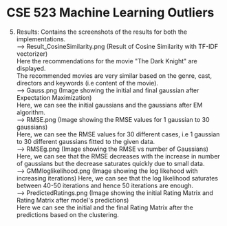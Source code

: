 # CSE 523 Machine Learning Outliers

5. Results: Contains the screenshots of the results for both the implementations.  
--> Result_CosineSimilarity.png (Result of Cosine Similarity with TF-IDF vectorizer)  
    Here the recommendations for the movie "The Dark Knight" are displayed.  
    The recommended movies are very similar based on the genre, cast, directors and keywords (i.e content of the movie).     
--> Gauss.png (Image showing the initial and final gaussian after Expectation Maximization)  
    Here, we can see the initial gaussians and the gaussians after EM algorithm.  
--> RMSE.png (Image showing the RMSE values for 1 gaussian to 30 gaussians)  
    Here, we can see the RMSE values for 30 different cases, i.e 1 gaussian to 30 different gaussians fitted to the given data.  
--> RMSEg.png (Image showing the RMSE vs number of Gaussians)  
    Here, we can see that the RMSE decreases with the increase in number of gaussians but the decrease saturates quickly due to small data.  
--> GMMloglikelihood.png (Image showing the log likehood with increasing iterations)
    Here, we can see that the log likelihood saturates between 40-50 iterations and hence 50 iterations are enough.  
--> PredictedRatings.png (Image showing the initial Rating Matrix and Rating Matrix after model's predictions)  
    Here we can see the initial and the final Rating Matrix after the predictions based on the clustering.  